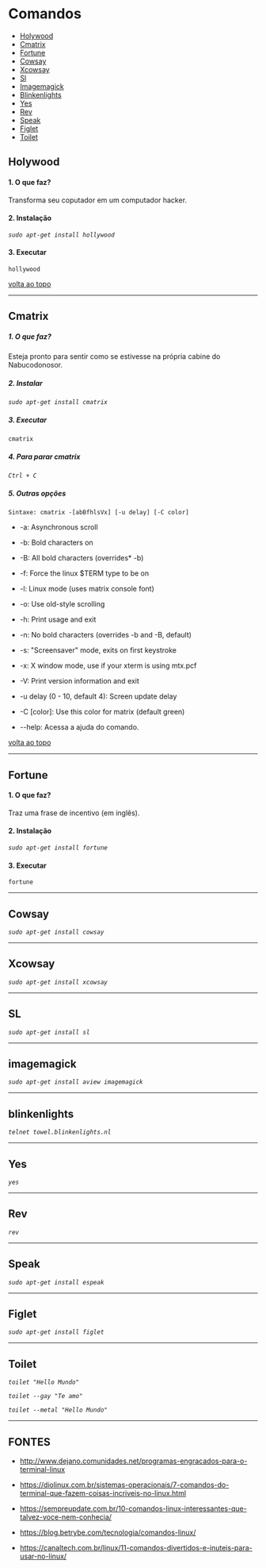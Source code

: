 
<a id="topo"></a>
# Comandos 

* [Holywood](#hollywood)
* [Cmatrix](#cmatrix)
* [Fortune](#fortune)
* [Cowsay](#cowsay)
* [Xcowsay](#xcowsay)
* [Sl](#essieli)
* [Imagemagick](#imagemagick)
* [Blinkenlights](#blinkenlights)
* [Yes](#yes)
* [Rev](#rev)
* [Speak](#speak)
* [Figlet](#figlet)
* [Toilet](#toilet)

<a id="hollywood"></a>

## Holywood

#### 1. O que faz?

Transforma seu coputador em um computador hacker.

#### 2. Instalação

*`sudo apt-get install hollywood`*

#### 3. Executar

`hollywood`

[volta ao topo](#topo)

----

<a id="cmatrix"></a>

## Cmatrix

##### 1. O que faz?

Esteja pronto para sentir como se estivesse na própria cabine do Nabucodonosor.

##### 2. Instalar

*`sudo apt-get install cmatrix`*

##### 3. Executar

`cmatrix`

##### 4. Para parar cmatrix

*`Ctrl + C`*

##### 5. Outras opções

 `Sintaxe: cmatrix -[abBfhlsVx] [-u delay] [-C color]`

* -a: Asynchronous scroll

* -b: Bold characters on

* -B: All bold characters (overrides* -b)

* -f: Force the linux $TERM type to be on

* -l: Linux mode (uses matrix console font)

* -o: Use old-style scrolling

* -h: Print usage and exit

* -n: No bold characters (overrides -b and -B, default)

* -s: "Screensaver" mode, exits on first keystroke

* -x: X window mode, use if your xterm is using mtx.pcf

* -V: Print version information and exit

* -u delay (0 - 10, default 4): Screen update delay

* -C [color]: Use this color for matrix (default green)
  
* --help: Acessa a ajuda do comando.

[volta ao topo](#topo)

----

<a id="fortune"></a>

## Fortune

#### 1. O que faz?

Traz uma frase de incentivo (em inglês).

#### 2. Instalação

*`sudo apt-get install fortune`*

#### 3. Executar

`fortune`

----

## Cowsay

*`sudo apt-get install cowsay`*

----

## Xcowsay

*`sudo apt-get install xcowsay`*

----

## SL

*`sudo apt-get install sl`*

----

## imagemagick

*`sudo apt-get install aview imagemagick`*

----

## blinkenlights

*`telnet towel.blinkenlights.nl`*

----

## Yes

*`yes`*

----

## Rev

*`rev`*

----

## Speak

*`sudo apt-get install espeak`*

----

## Figlet

*`sudo apt-get install figlet`*

----

## Toilet

*`toilet "Hello Mundo"`*

*`toilet --gay "Te amo"`*

*`toilet --metal "Hello Mundo"`*

----

## FONTES

* <http://www.dejano.comunidades.net/programas-engracados-para-o-terminal-linux>

* <https://diolinux.com.br/sistemas-operacionais/7-comandos-do-terminal-que-fazem-coisas-incriveis-no-linux.html>

* <https://sempreupdate.com.br/10-comandos-linux-interessantes-que-talvez-voce-nem-conhecia/>

* <https://blog.betrybe.com/tecnologia/comandos-linux/>

* <https://canaltech.com.br/linux/11-comandos-divertidos-e-inuteis-para-usar-no-linux/>
